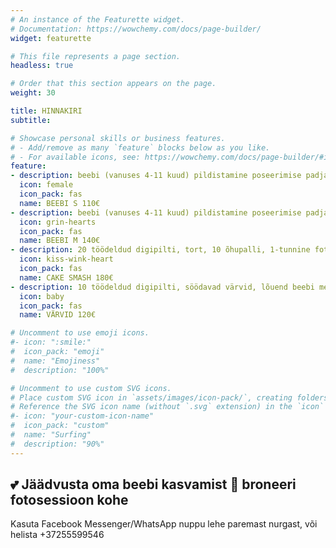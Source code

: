 ```yaml
---
# An instance of the Featurette widget.
# Documentation: https://wowchemy.com/docs/page-builder/
widget: featurette

# This file represents a page section.
headless: true

# Order that this section appears on the page.
weight: 30

title: HINNAKIRI
subtitle:

# Showcase personal skills or business features.
# - Add/remove as many `feature` blocks below as you like.
# - For available icons, see: https://wowchemy.com/docs/page-builder/#icons
feature:
- description: beebi (vanuses 4-11 kuud) pildistamine poseerimise padja peal ja rekvisiidis, 10 töödeldud digi- ja paberpilti 10x15cm, 1-tunnine fotosessioon stuudios, lisapildi töötlus 5€/pilt.
  icon: female
  icon_pack: fas
  name: BEEBI S 110€
- description: beebi (vanuses 4-11 kuud) pildistamine poseerimise padja peal ja rekvisiidis, ühine perepilt ja ka pildid emme-issiga ja õdede-vendadega, 15 töödeldud digi- ja paberpilti 10x15cm, 1-tunnine fotosessioon stuudios, lisapildi töötlus 5€/pilt.
  icon: grin-hearts
  icon_pack: fas
  name: BEEBI M 140€
- description: 20 töödeldud digipilti, tort, 10 õhupalli, 1-tunnine fotosessioon stuudios, lisapildi töötlus 5€/pilt.
  icon: kiss-wink-heart
  icon_pack: fas
  name: CAKE SMASH 180€
- description: 10 töödeldud digipilti, söödavad värvid, lõuend beebi meistriteosega, 40-minutiline fotosessioon stuudios, lisapildi töötlus 5€/pilt.
  icon: baby
  icon_pack: fas
  name: VÄRVID 120€

# Uncomment to use emoji icons.
#- icon: ":smile:"
#  icon_pack: "emoji"
#  name: "Emojiness"
#  description: "100%"  

# Uncomment to use custom SVG icons.
# Place custom SVG icon in `assets/images/icon-pack/`, creating folders if necessary.
# Reference the SVG icon name (without `.svg` extension) in the `icon` field.
#- icon: "your-custom-icon-name"
#  icon_pack: "custom"
#  name: "Surfing"
#  description: "90%"
---
```

## 💕 Jäädvusta oma beebi kasvamist 👶 broneeri fotosessioon kohe
Kasuta Facebook Messenger/WhatsApp nuppu lehe paremast nurgast, või helista +37255599546